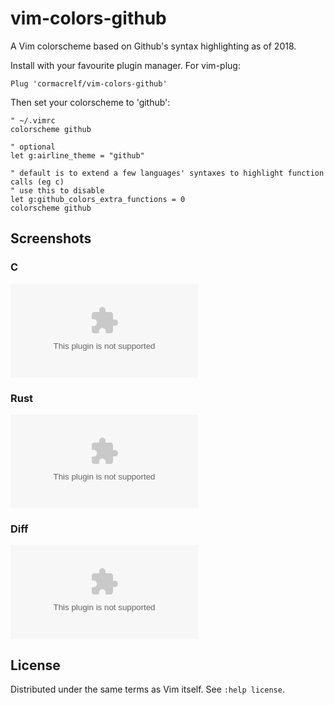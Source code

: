 # vim-colors-github

A Vim colorscheme based on Github's syntax highlighting as of 2018.

Install with your favourite plugin manager. For vim-plug:

```viml
Plug 'cormacrelf/vim-colors-github'
```

Then set your colorscheme to 'github':

```viml
" ~/.vimrc
colorscheme github

" optional
let g:airline_theme = "github"

" default is to extend a few languages' syntaxes to highlight function calls (eg c)
" use this to disable
let g:github_colors_extra_functions = 0
colorscheme github
```

## Screenshots

### C

![c](example.com)

### Rust

![rust](example.com)

### Diff

![diff](example.com)

## License

Distributed under the same terms as Vim itself. See `:help license`.
